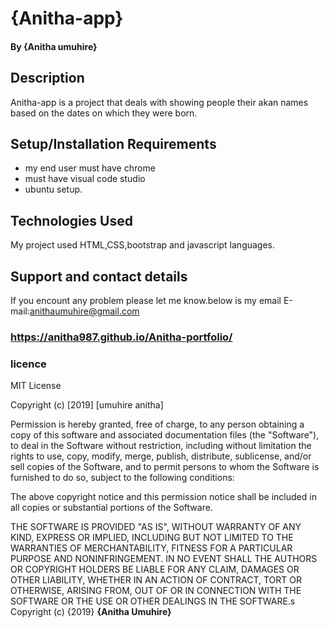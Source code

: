 # {Anitha-app}
#### By **{Anitha umuhire}**
## Description
Anitha-app is a project that deals with showing people their akan names based on the dates on which they were born.
## Setup/Installation Requirements
* my end user must have chrome 
* must have visual code studio
* ubuntu setup.

## Technologies Used
My project used HTML,CSS,bootstrap and javascript languages.
## Support and contact details
If you encount any problem please let me know.below is my email
E-mail:anithaumuhire@gmail.com

### https://anitha987.github.io/Anitha-portfolio/
### licence
MIT License

Copyright (c) [2019] [umuhire anitha]

Permission is hereby granted, free of charge, to any person obtaining a copy
of this software and associated documentation files (the "Software"), to deal
in the Software without restriction, including without limitation the rights
to use, copy, modify, merge, publish, distribute, sublicense, and/or sell
copies of the Software, and to permit persons to whom the Software is
furnished to do so, subject to the following conditions:

The above copyright notice and this permission notice shall be included in all
copies or substantial portions of the Software.

THE SOFTWARE IS PROVIDED "AS IS", WITHOUT WARRANTY OF ANY KIND, EXPRESS OR
IMPLIED, INCLUDING BUT NOT LIMITED TO THE WARRANTIES OF MERCHANTABILITY,
FITNESS FOR A PARTICULAR PURPOSE AND NONINFRINGEMENT. IN NO EVENT SHALL THE
AUTHORS OR COPYRIGHT HOLDERS BE LIABLE FOR ANY CLAIM, DAMAGES OR OTHER
LIABILITY, WHETHER IN AN ACTION OF CONTRACT, TORT OR OTHERWISE, ARISING FROM,
OUT OF OR IN CONNECTION WITH THE SOFTWARE OR THE USE OR OTHER DEALINGS IN THE
SOFTWARE.s
Copyright (c) {2019} **{Anitha Umuhire}**